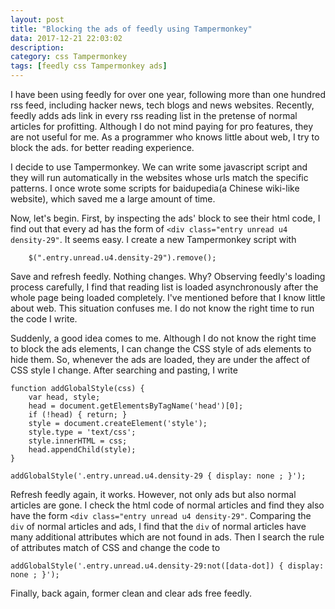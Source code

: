```yaml
---
layout: post
title: "Blocking the ads of feedly using Tampermonkey"
data: 2017-12-21 22:03:02
description: 
category: css Tampermonkey
tags: [feedly css Tampermonkey ads]
---
```


I have been using feedly for over one year, following more than one hundred rss feed, including hacker news, tech blogs and news websites.
Recently, feedly adds ads link in every rss reading list in the pretense of normal articles for profitting.
Although I do not mind paying for pro features, they are not useful for me. As a programmer who knows little about web, I try to block
the ads. for better reading experience.

I decide to use Tampermonkey. We can write some javascript script and they will run automatically in the websites whose urls match the specific patterns.
I once wrote some scripts for baidupedia(a Chinese wiki-like website), which saved me a large amount of time. 

Now, let's begin. First, by inspecting the ads' block to see their html code, I find out that every ad has the form of ```<div class="entry unread u4 density-29"```.
It seems easy. I create a new Tampermonkey script with 

```
	$(".entry.unread.u4.density-29").remove();
```

Save and refresh feedly. Nothing changes. Why? Observing feedly's loading process carefully, I find that reading list is loaded asynchronously after the whole page being loaded completely.
I've mentioned before that I know little about web. This situation confuses me. I do not know the right time to run the code I write.

Suddenly, a good idea comes to me. Although I do not know the right time to block the ads elements, I can change the CSS style of ads elements to hide them.
So, whenever the ads are loaded, they are under the affect of CSS style I change.
After searching and pasting, I write

```
function addGlobalStyle(css) {
    var head, style;
    head = document.getElementsByTagName('head')[0];
    if (!head) { return; }
    style = document.createElement('style');
    style.type = 'text/css';
    style.innerHTML = css;
    head.appendChild(style);
}

addGlobalStyle('.entry.unread.u4.density-29 { display: none ; }');
```
Refresh feedly again, it works. However, not only ads but also normal articles are gone. I check the html code of normal articles and find they also have the form ```<div class="entry unread u4 density-29"```.
Comparing the ```div``` of normal articles and ads, I find that the ```div``` of normal articles have many additional attributes which are not found in ads.
Then I search the rule of attributes match of CSS and change the code to

```
addGlobalStyle('.entry.unread.u4.density-29:not([data-dot]) { display: none ; }');
```

Finally, back again, former clean and clear ads free feedly.
